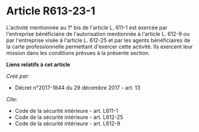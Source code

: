 # Article R613-23-1

L'activité mentionnée au 1° bis de l'article L. 611-1 est exercée par l'entreprise bénéficiaire de l'autorisation mentionnée
à l'article L. 612-9 ou par l'entreprise visée à l'article L. 612-25 et par les agents bénéficiaires de la carte
professionnelle permettant d'exercer cette activité. Ils exercent leur mission dans les conditions prévues à la présente
section.

**Liens relatifs à cet article**

_Créé par_:

  - Décret n°2017-1844 du 29 décembre 2017 - art. 13

_Cite_:

  - Code de la sécurité intérieure - art. L611-1
  - Code de la sécurité intérieure - art. L612-25
  - Code de la sécurité intérieure - art. L612-9
